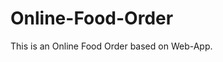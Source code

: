 # Online-Food-Order

This is an Online Food Order based on Web-App.















































































































































































































































































